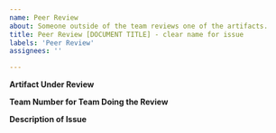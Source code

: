 ```yaml
---
name: Peer Review
about: Someone outside of the team reviews one of the artifacts.
title: Peer Review [DOCUMENT TITLE] - clear name for issue
labels: 'Peer Review'
assignees: ''

---
```


**Artifact Under Review**

**Team Number for Team Doing the Review**

**Description of Issue**

